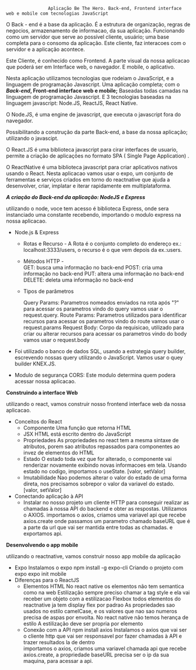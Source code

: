                     Aplicação Be The Hero. Back-end, Frontend interface web e mobile com tecnologias JavaScript
O Back - end é a base da aplicação. É a estrutura de organização, regras de negocios, armazenamento de informacao,  da sua aplicação. Funcionando como um servidor que serve ao possível cliente, usuário; uma base completa para o consomo da aplicação.
Este cliente, faz interacoes com o servidor e a aplicação acontece. 

Este Cliente, é conhecido como Frontend. A parte visual da nossa aplicacao que poderá ser em Interface web, o navegador. E mobile, o aplicativo.

Nesta aplicação utilizamos tecnologias que rodeiam o JavaScript, e a linguagem de programação Javascript. Uma aplicação completa; com o ***Back-end*, Front-end interface web e mobile;** Baseadas todas camadas na linguagem de programação Javascript. E 3 tecnologias baseadas na linguagem javascript: Node.JS, ReactJS, React Native.

O Node.JS, é uma engine de javascript, que executa o javascript fora do navegador. 

Possibilitando a construção da parte Back-end, a base da nossa aplicação; utilizando o javascipt. 

O React.JS é uma biblioteca javascript para cirar interfaces de usuario, permite a criação de aplicações no formato SPA ( Single Page Application) .

O ReactNative é uma biblioteca javascript para criar aplicativos nativos usando o React. Nesta aplicacao vamos usar o expo, um conjunto de ferramentas e serviços criados em torno do reactnative que ajuda a desenvolver, criar, implatar e iterar rapidamente em multiplataforma. 

***A criação do Back-end da aplicação: NodeJS e Express***

utilizando o node, voce tem acesso é biblioteca Express, onde sera instanciado uma constante recebendo, importando o modulo express na nossa aplicacao.

- Node.js & Express
    - Rotas e Recurso - A Rota é o conjunto completo do endereço ex.: localhost:3333/users, o recurso é o que vem depois da ex.:users.
    - Métodos HTTP -  
    GET: busca uma informação no back-end
    POST: cria uma informação no back-end
    PUT: altera uma informação no back-end
    DELETE: deleta uma informação no back-end
    - Tipos de parâmetros

        Query Params: Parametros nomeados enviados na rota após "?"
        para acessar os parametros vindo do query vamos usar o request.query. 
        Route Params: Parametros utilizados para identificar recursos
        para acessar os parametros vindo do route vamos usar o request.params
        Request Body: Corpo da requisicao, utilizado para criar ou alterar recursos
        para acessar os parametros vindo do body vamos usar o request.body

- Foi utilizado o banco de dados SQL, usando a estrategia query builder, escrevendo nossas query utilizando o JavaScript. Vamos usar o quey builder KNEX.JS.
- Modulo de segurança CORS: Este modulo determina quem podera acessar nossa aplicacao.

**Construindo a interface Web** 

utilizando o react, vamos construir nosso frontend interface web da nossa aplicacao.

- Conceitos do React
    - Componente
    Uma função que retorna HTML
    - JSX
    HTML está escrito dentro do JavaScript
    - Propriedades
    As propriedades no react tem a mesma sintaxe de atributos, porem sao atributos repassados para componentes ao invez de elementos do HTML
    - Estado
    O estado toda vez que for alterado, o componente vai renderizar novamente exibindo novas informacoes em tela. Usando estado no codigo, importamos o useState. [valor, setValor]
    - Imutabilidade
    Nao podemos alterar o valor do estado de uma forma direta, nos precisamos sobrepor o valor da variavel do estado. [valor, setValor]
- Conectando aplicação à API
    - Instalar no nosso projeto um cliente HTTP para conseguir realizar as chamadas à nossa API do backend e obter as respostas. 
    Utilizamos o AXIOS. 
    importamos o axios, criamos uma variavel api que recebe axios.create onde passamos um parametro chamado baseURL que é a parte da url que vai ser mantida entre todas as chamadas. e exportamos api.

**Desenvolvendo o app mobile**

utilizando o reactnative, vamos construir nosso app mobile da aplicação

- Expo
Instalamos o expo
npm install -g expo-cli
Criando o projeto com expo 
expo init mobile
- Diferenças para o ReactJS
    - Elementos HTML
    No react native os elementos não tem semantica como na web
    Estilização sempre preciso chamar a tag style e ela vai receber um objeto com a estilizacao
    Flexbox todos elementos do reactnative ja tem display flex por padrao
    As propriedades sao usados no estilo camelCase, e os valores que nao sao numeros precisa de aspas por envolta.
    No react native não temos herança de estilo
    A estilização deve ser propria por elemento
    - Conexão com a API
    npm install axios
    Instalamos o axios que vai ser o cliente http que vai ser responsavel por fazer chamadas à API e trazer resultados la de dentro  
    importamos o axios,
    criamos uma variavel chamada api que recebe axios.create, a propriedade baseURL precisa ser o ip da sua maquina, para acessar a api.
